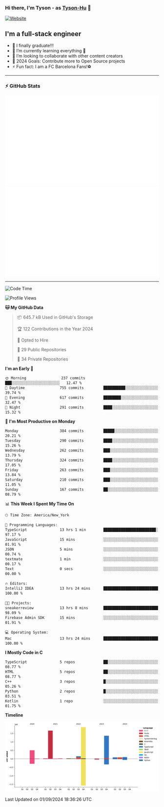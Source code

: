### Hi there, I'm Tyson - as [Tyson-Hu][website] 👋

[![Website](https://img.shields.io/website?label=Tianzhe.me&style=for-the-badge&url=https%3A%2F%2Ftianzhe.me)](https://tianzhe.me)


## I'm a full-stack engineer

- 🔭 I finally graduate!!!
- 🌱 I’m currently learning everything 🤣
- 👯 I’m looking to collaborate with other content creators
- 🥅 2024 Goals: Contribute more to Open Source projects
- ⚡ Fun fact: I am a FC Barcelona Fans!⚽️

---

### ⚡️ GitHub Stats
![](https://raw.githubusercontent.com/Tyson-Hu/github-stats-card/master/generated/overview.svg)
![](https://raw.githubusercontent.com/Tyson-Hu/github-stats-card/master/generated/languages.svg)

---

<!--START_SECTION:waka-->
![Code Time](http://img.shields.io/badge/Code%20Time-218%20hrs%206%20mins-blue)

![Profile Views](http://img.shields.io/badge/Profile%20Views-0-blue)

**🐱 My GitHub Data** 

> 📦 645.7 kB Used in GitHub's Storage 
 > 
> 🏆 122 Contributions in the Year 2024
 > 
> 💼 Opted to Hire
 > 
> 📜 29 Public Repositories 
 > 
> 🔑 34 Private Repositories 
 > 
**I'm an Early 🐤** 

```text
🌞 Morning                237 commits         ███░░░░░░░░░░░░░░░░░░░░░░   12.47 % 
🌆 Daytime                755 commits         ██████████░░░░░░░░░░░░░░░   39.74 % 
🌃 Evening                617 commits         ████████░░░░░░░░░░░░░░░░░   32.47 % 
🌙 Night                  291 commits         ████░░░░░░░░░░░░░░░░░░░░░   15.32 % 
```
📅 **I'm Most Productive on Monday** 

```text
Monday                   384 commits         █████░░░░░░░░░░░░░░░░░░░░   20.21 % 
Tuesday                  290 commits         ████░░░░░░░░░░░░░░░░░░░░░   15.26 % 
Wednesday                262 commits         ███░░░░░░░░░░░░░░░░░░░░░░   13.79 % 
Thursday                 324 commits         ████░░░░░░░░░░░░░░░░░░░░░   17.05 % 
Friday                   263 commits         ███░░░░░░░░░░░░░░░░░░░░░░   13.84 % 
Saturday                 210 commits         ███░░░░░░░░░░░░░░░░░░░░░░   11.05 % 
Sunday                   167 commits         ██░░░░░░░░░░░░░░░░░░░░░░░   08.79 % 
```


📊 **This Week I Spent My Time On** 

```text
🕑︎ Time Zone: America/New_York

💬 Programming Languages: 
TypeScript               13 hrs 1 min        ████████████████████████░   97.17 % 
JavaScript               15 mins             ░░░░░░░░░░░░░░░░░░░░░░░░░   01.91 % 
JSON                     5 mins              ░░░░░░░░░░░░░░░░░░░░░░░░░   00.74 % 
textmate                 1 min               ░░░░░░░░░░░░░░░░░░░░░░░░░   00.17 % 
Text                     0 secs              ░░░░░░░░░░░░░░░░░░░░░░░░░   00.00 % 

🔥 Editors: 
IntelliJ IDEA            13 hrs 24 mins      █████████████████████████   100.00 % 

🐱‍💻 Projects: 
sneakerreview            13 hrs 8 mins       █████████████████████████   98.09 % 
Firebase Admin SDK       15 mins             ░░░░░░░░░░░░░░░░░░░░░░░░░   01.91 % 

💻 Operating System: 
Mac                      13 hrs 24 mins      █████████████████████████   100.00 % 
```

**I Mostly Code in C** 

```text
TypeScript               5 repos             ██░░░░░░░░░░░░░░░░░░░░░░░   08.77 % 
HTML                     5 repos             ██░░░░░░░░░░░░░░░░░░░░░░░   08.77 % 
C++                      3 repos             █░░░░░░░░░░░░░░░░░░░░░░░░   05.26 % 
Python                   2 repos             █░░░░░░░░░░░░░░░░░░░░░░░░   03.51 % 
Kotlin                   1 repo              ░░░░░░░░░░░░░░░░░░░░░░░░░   01.75 % 
```



**Timeline**

![Lines of Code chart](https://raw.githubusercontent.com/Tyson-Hu/Tyson-Hu/main/assets/bar_graph.png)


 Last Updated on 01/09/2024 18:36:26 UTC
<!--END_SECTION:waka-->


[website]: https://github.com/Tyson-Hu
